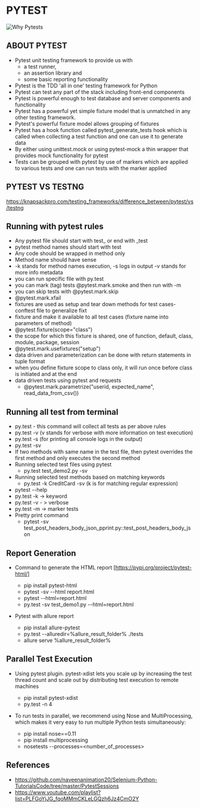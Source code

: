 # PYTEST

![Why Pytests](why_pytests.jpeg)


## ABOUT PYTEST ##
- Pytest unit testing framework to provide us with 
  - a test runner, 
  - an assertion library and  
  - some basic reporting functionality
- Pytest is the TDD 'all in one' testing framework for Python
- Pytest can test any part of the stack including front-end components
- Pytest is powerful enough to test database and server components and functionality
- Pytest has a powerful yet simple fixture model that is unmatched in any other testing framework.
- Pytest's powerful fixture model allows grouping of fixtures
- Pytest has a hook function called pytest_generate_tests hook which is called when collecting a test function and one can use it to generate data
- By either using unittest.mock or using pytest-mock a thin wrapper that provides mock functionality for pytest
- Tests can be grouped with pytest by use of markers which are applied to various tests and one can run tests with the marker applied

## PYTEST VS TESTNG ##
https://knapsackpro.com/testing_frameworks/difference_between/pytest/vs/testng


## Running with pytest rules ##
- Any pytest file should start with test_ or end with _test
- pytest method names should start with test
- Any code should be wrapped in method only
- Method name should have sense
- -k stands for method names execution, -s logs in output  -v stands for more info metadata
- you can run specific file with py.test <filename>
- you can mark (tag) tests @pytest.mark.smoke and then run with -m
- you can skip tests with @pytest.mark.skip
- @pytest.mark.xfail
- fixtures are used as setup and tear down methods for test cases- conftest file to generalize fixt
- fixture and make it available to all test cases (fixture name into parameters of method)
- @pytest.fixture(scope="class")
- the scope for which this fixture is shared, one of function, default, class, module, package, session
- @pytest.mark.usefixtures("setup")
- data driven and parameterization can be done with return statements in tuple format
- when you define fixture scope to class only, it will run once before class is initiated and at the end
- data driven tests using pytest and requests
  - @pytest.mark.parametrize("userid, expected_name", read_data_from_csv())
  

## Running all test from terminal ##
- py.test - this command will collect all tests as per above rules
- py.test -v (v stands for verbose with more information on test execution)
- py.test -s (for printing all console logs in the output)
- py.test -sv <filename>
- If two methods with same name in the test file, then pytest overrides the first method and only executes the second method
- Running selected test files using pytest
   - py.test test_demo2.py -sv
- Running selected test methods based on matching keywords
   - py.test -k CreditCard -sv (k is for matching regular expression)
- pytest --help
- py.test -k -> keyword
- py.test -v - > verbose
- py.test -m -> marker tests
- Pretty print command
  - pytest -sv test_post_headers_body_json_pprint.py::test_post_headers_body_json
  
  
## Report Generation ##
- Command to generate the HTML report [https://pypi.org/project/pytest-html/]
  - pip install pytest-html
  - pytest -sv --html report.html
  - pytest --html=report.html
  - py.test -sv test_demo1.py --html=report.html

- Pytest with allure report
  - pip install allure-pytest
  - py.test --alluredir=%allure_result_folder% ./tests
  - allure serve %allure_result_folder%



## Parallel Test Execution ##
- Using pytest plugin. pytest-xdist lets you scale up by increasing the test thread count and scale out by distributing test execution to remote machines
  - pip install pytest-xdist
  - py.test -n 4

- To run tests in parallel, we recommend using Nose and MultiProcessing, which makes it very easy to run multiple Python tests simultaneously:
  - pip install nose==0.11
  - pip install multiprocessing
  - nosetests --processes=<number_of_processes>


## References ##
- https://github.com/naveenanimation20/Selenium-Python-TutorialsCode/tree/master/PytestSessions
- https://www.youtube.com/playlist?list=PLFGoYjJG_fqoMMmCKLeLGQzh6Jz4CmO2Y
